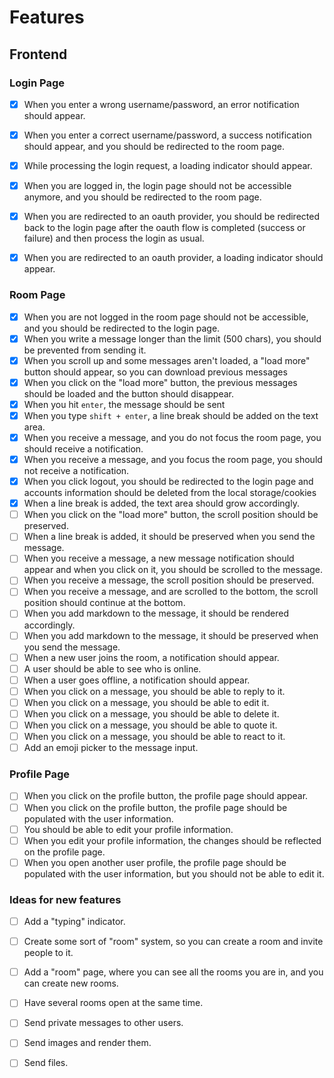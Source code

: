 # Features

## Frontend

### Login Page

- [x] When you enter a wrong username/password, an error notification should appear.

- [x] When you enter a correct username/password, a success notification should appear, and you should be redirected to
  the room page.
- [x] While processing the login request, a loading indicator should appear.
- [x] When you are logged in, the login page should not be accessible anymore, and you should be redirected to the room
  page.
- [x] When you are redirected to an oauth provider, you should be redirected back to the login page after the oauth flow
  is completed (success or failure) and then process the login as usual.
- [x] When you are redirected to an oauth provider, a loading indicator should appear.

### Room Page

- [x] When you are not logged in the room page should not be accessible, and you should be redirected to the login page.
- [x] When you write a message longer than the limit (500 chars), you should be prevented from sending it.
- [x] When you scroll up and some messages aren't loaded, a "load more" button should appear, so you can download
  previous messages
- [x] When you click on the "load more" button, the previous messages should be loaded and the button should disappear.
- [x] When you hit `enter`, the message should be sent
- [x] When you type `shift + enter`, a line break should be added on the text area.
- [x] When you receive a message, and you do not focus the room page, you should receive a notification.
- [x] When you receive a message, and you focus the room page, you should not receive a notification.
- [x] When you click logout, you should be redirected to the login page and accounts information should be deleted from
  the local storage/cookies
- [x] When a line break is added, the text area should grow accordingly.
- [ ] When you click on the "load more" button, the scroll position should be preserved.
- [ ] When a line break is added, it should be preserved when you send the message.
- [ ] When you receive a message, a new message notification should appear and when you click on it, you should be
  scrolled to the message.
- [ ] When you receive a message, the scroll position should be preserved.
- [ ] When you receive a message, and are scrolled to the bottom, the scroll position should continue at the bottom.
- [ ] When you add markdown to the message, it should be rendered accordingly.
- [ ] When you add markdown to the message, it should be preserved when you send the message.
- [ ] When a new user joins the room, a notification should appear.
- [ ] A user should be able to see who is online.
- [ ] When a user goes offline, a notification should appear.
- [ ] When you click on a message, you should be able to reply to it.
- [ ] When you click on a message, you should be able to edit it.
- [ ] When you click on a message, you should be able to delete it.
- [ ] When you click on a message, you should be able to quote it.
- [ ] When you click on a message, you should be able to react to it.
- [ ] Add an emoji picker to the message input.

### Profile Page

- [ ] When you click on the profile button, the profile page should appear.
- [ ] When you click on the profile button, the profile page should be populated with the user information.
- [ ] You should be able to edit your profile information.
- [ ] When you edit your profile information, the changes should be reflected on the profile page.
- [ ] When you open another user profile, the profile page should be populated with the user information, but you should
  not be able to edit it.

### Ideas for new features

- [ ] Add a "typing" indicator.
- [ ] Create some sort of "room" system, so you can create a room and invite people to it.
- [ ] Add a "room" page, where you can see all the rooms you are in, and you can create new rooms.
- [ ] Have several rooms open at the same time.
- [ ] Send private messages to other users.
- [ ] Send images and render them.
- [ ] Send files.

